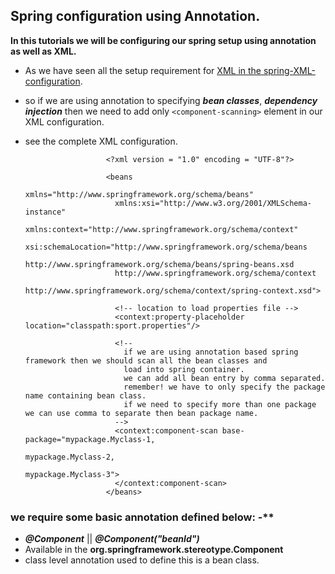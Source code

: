 ## Spring configuration using Annotation.


**In this tutorials we will be configuring our spring setup using annotation as well as XML.**
- As we have seen all the setup  requirement for [XML in the spring-XML-configuration](https://github.com/ravi115/Spring-framework-tutorials/blob/master/Spring-framework-XML-5.0/readme.md).

- so if we are using annotation to specifying **_bean classes_**, **_dependency injection_** then we need to add only ```<component-scanning>``` element in our XML configuration.
- see the complete XML configuration. 

                        <?xml version = "1.0" encoding = "UTF-8"?>

                        <beans 
                          xmlns="http://www.springframework.org/schema/beans"
                          xmlns:xsi="http://www.w3.org/2001/XMLSchema-instance" 
                          xmlns:context="http://www.springframework.org/schema/context"
                          xsi:schemaLocation="http://www.springframework.org/schema/beans
                          http://www.springframework.org/schema/beans/spring-beans.xsd
                          http://www.springframework.org/schema/context
                          http://www.springframework.org/schema/context/spring-context.xsd">

                          <!-- location to load properties file -->
                          <context:property-placeholder location="classpath:sport.properties"/>

                          <!-- 
                            if we are using annotation based spring framework then we should scan all the bean classes and 
                            load into spring container.
                            we can add all bean entry by comma separated. 
                            remember! we have to only specify the package name containing bean class.
                            if we need to specify more than one package we can use comma to separate then bean package name. 
                          -->
                          <context:component-scan base-package="mypackage.Myclass-1,
                                                                mypackage.Myclass-2,
                                                                mypackage.Myclass-3">
                          </context:component-scan>
                        </beans>
              
 
 ### we require some basic annotation defined below: -**
 
 - **_@Component_** || **_@Component("beanId")_**
  - Available in the **org.springframework.stereotype.Component**
  - class level annotation used to define this is a bean class.
 
